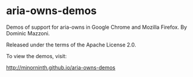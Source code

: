 # aria-owns-demos
Demos of support for aria-owns in Google Chrome and Mozilla Firefox.
By Dominic Mazzoni.

Released under the terms of the Apache License 2.0.

To view the demos, visit:

http://minorninth.github.io/aria-owns-demos

